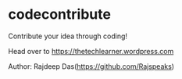 # codecontribute

Contribute your idea through coding!

Head over to https://thetechlearner.wordpress.com

Author: Rajdeep Das(https://github.com/Rajspeaks)

